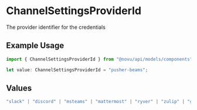 # ChannelSettingsProviderId

The provider identifier for the credentials

## Example Usage

```typescript
import { ChannelSettingsProviderId } from "@novu/api/models/components";

let value: ChannelSettingsProviderId = "pusher-beams";
```

## Values

```typescript
"slack" | "discord" | "msteams" | "mattermost" | "ryver" | "zulip" | "grafana-on-call" | "getstream" | "rocket-chat" | "whatsapp-business" | "fcm" | "apns" | "expo" | "one-signal" | "pushpad" | "push-webhook" | "pusher-beams"
```